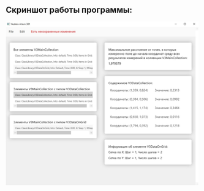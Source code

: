 ## Скриншот работы программы:  
![Screenshot](https://github.com/ArtemVeshkin/CMC_C-Sharp_Labs/blob/main/UI_Labs/UI_Lab_visual.jpg "Screenshot")

